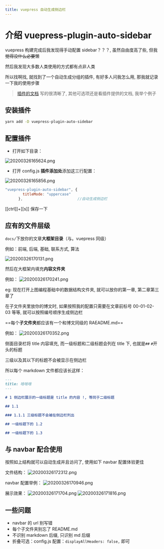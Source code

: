 ```yaml
---
title: vuepress 自动生成侧边栏
---
```


# 介绍 vuepress-plugin-auto-sidebar

vuepress 构建完成后我发现得手动配置 sidebar？？？, 虽然自由度高了些, 但我~~觉得没什么必要~~懒

然后我发现大多数人类使用的方式都有点非人类

所以找啊找, 就找到了一个自动生成分组的插件, 有好多人问我怎么用, 那我就记录一下我的使用步骤

>[插件的文档](https://github.com/shanyuhai123/vuepress-plugin-auto-sidebar) 写的很清晰了, 其他可选项还是看插件提供的文档, 我举个例子

## 安装插件

```sh
yarn add -D vuepress-plugin-auto-sidebar
```

## 配置插件

- 打开如下目录：

![20200326165624.png](https://raw.githubusercontent.com/fengwei2002/Pictures_02/master/img/20200326165624.png)

- 打开 config.js **插件添加处**添加这三行配置：

![20200326165856.png](https://raw.githubusercontent.com/fengwei2002/Pictures_02/master/img/20200326165856.png)

```js
"vuepress-plugin-auto-sidebar", {
        titleMode: "uppercase"
      },                         //自动生成侧边栏
```

[[ctrl]]+[[s]] 保存一下

## 应有的文件层级

`docs/`下放你的文章**大框架目录**（与。vuepress 同级）

例如：前端, 后端, 基础, 联系方式, 算法

![20200326170131.png](https://raw.githubusercontent.com/fengwei2002/Pictures_02/master/img/20200326170131.png)

然后在大框架内填充**内容文件夹**

例如：
![20200326170241.png](https://raw.githubusercontent.com/fengwei2002/Pictures_02/master/img/20200326170241.png)

eg: 现在打开上图编程基础中的数据结构文件夹, 就可以放你的第一章, 第二章第三章了

在子文件夹里放你的博文时, 如果按照我的配置只需要在文章前标号
00-01-02-03 等等, 就可以按照编号顺序生成侧边栏

==每个**子文件夹**都应该有一个和博文同级的 RAEADME.md==

例如：
![20200326170352.png](https://raw.githubusercontent.com/fengwei2002/Pictures_02/master/img/20200326170352.png)

侧面目录栏将 title 内容填充, 而一级标题和二级标题会列在 title 下, 也就是`##` `#`开头的标题

三级以及其以下的标题不会被显示在侧边栏

所以每个 markdown 文件都应该长这样：

```markdown
---
title: 啥啥啥
---

# 1 侧边栏展示的一级标题是 title 的内容 !, 等同于二级标题

## 1.1 

### 1.1.1 三级标题不会被在侧边栏列出

## 一级标题下的 1.2

## 一级标题下的 1.3

```

## 与 navbar 配合使用 

按照如上结构就可以自动生成并且访问了, 使用如下 navbar 配置体验更佳

文件结构：
![20200326172312.png](https://raw.githubusercontent.com/fengwei2002/Pictures_02/master/img/20200326172312.png)

navbar 配置举例：
![20200326170946.png](https://raw.githubusercontent.com/fengwei2002/Pictures_02/master/img/20200326170946.png)

展示效果：
![20200326171704.png](https://raw.githubusercontent.com/fengwei2002/Pictures_02/master/img/20200326171704.png)
![20200326171816.png](https://raw.githubusercontent.com/fengwei2002/Pictures_02/master/img/20200326171816.png)

## 一些问题

- navbar 的 url 别写错
- 每个子文件夹别忘了 README.md 
- 不识别 markdown 后缀, 只识别 md 后缀
- 折叠可选：config.js 配置：`displayAllHeaders: false,` 即可
